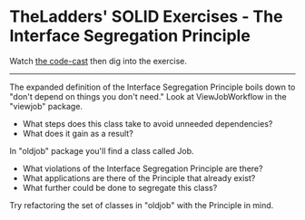 TheLadders' SOLID Exercises - The Interface Segregation Principle
===============

Watch [the code-cast](http://www.cleancoders.com/codecast/clean-code-episode-12/show) then dig into the exercise.

---

The expanded definition of the Interface Segregation Principle boils down to "don't depend on things you don't need." Look at ViewJobWorkflow in the "viewjob" package.

* What steps does this class take to avoid unneeded dependencies?
* What does it gain as a result?

In "oldjob" package you'll find a class called Job.

* What violations of the Interface Segregation Principle are there?
* What applications are there of the Principle that already exist?
* What further could be done to segregate this class?

Try refactoring the set of classes in "oldjob" with the Principle in mind.

